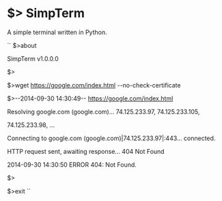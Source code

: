 $> SimpTerm
========

A simple terminal written in Python.

``
$>about

SimpTerm v1.0.0.0

$>

$>wget https://google.com/index.html --no-check-certificate

$>--2014-09-30 14:30:49--  https://google.com/index.html

Resolving google.com (google.com)... 74.125.233.97, 74.125.233.105,

74.125.233.98, ...

Connecting to google.com (google.com)|74.125.233.97|:443... connected.

HTTP request sent, awaiting response... 404 Not Found

2014-09-30 14:30:50 ERROR 404: Not Found.

$>

$>exit
``
